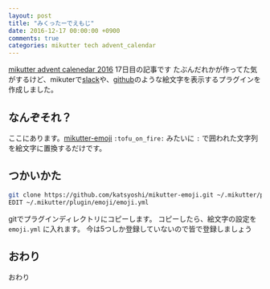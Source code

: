 ```yaml
---
layout: post
title: "みくったーでえもじ"
date: 2016-12-17 00:00:00 +0900
comments: true
categories: mikutter tech advent_calendar
---
```


[mikutter advent calenedar 2016](http://www.adventar.org/calendars/1375) 17日目の記事です
たぶんだれかが作ってた気がするけど、mikuterで[slack](https://slack.com)や、[github](https://github.com)のような絵文字を表示するプラグインを作成しました。

## なんぞそれ？
ここにあります。[mikutter-emoji](https://github.com/katsyoshi/mikutter-emoji)
`:tofu_on_fire:` みたいに `:` で囲われた文字列を絵文字に置換するだけです。

## つかいかた

```sh
git clone https://github.com/katsyoshi/mikutter-emoji.git ~/.mikutter/plugin/emoji
EDIT ~/.mikutter/plugin/emoji/emoji.yml
```

gitでプラグインディレクトリにコピーします。
コピーしたら、絵文字の設定を `emoji.yml` に入れます。
今は5つしか登録していないので皆で登録しましょう


## おわり
おわり

